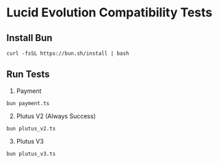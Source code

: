 # Lucid Evolution Compatibility Tests

## Install Bun 

```
curl -fsSL https://bun.sh/install | bash
```

## Run Tests

1. Payment 

```shell
bun payment.ts
```

2. Plutus V2 (Always Success)

```shell
bun plutus_v2.ts
```

3. Plutus V3

```shell
bun plutus_v3.ts
```

